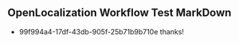 ## OpenLocalization Workflow Test MarkDown
* 99f994a4-17df-43db-905f-25b71b9b710e thanks!

<!--HONumber=Sep16_HO1-->


